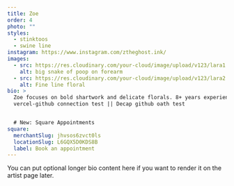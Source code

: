 ```yaml
---
title: Zoe
order: 4
photo: ""
styles:
  - stinktoos
  - swine line
instagram: https://www.instagram.com/ztheghost.ink/
images:
  - src: https://res.cloudinary.com/your-cloud/image/upload/v123/lara1.jpg
    alt: big snake of poop on forearm
  - src: https://res.cloudinary.com/your-cloud/image/upload/v123/lara2.jpg
    alt: Fine line floral
bio: >
  Zoe focuses on bold shartwork and delicate florals. 8+ years experience.
  vercel-github connection test || Decap github oath test


  # New: Square Appointments
square:
  merchantSlug: jhvsos6zvct0ls
  locationSlug: L6GQX5D0KDS8B
  label: Book an appointment
---
```


You can put optional longer bio content here if you want to render it on the artist page later.
